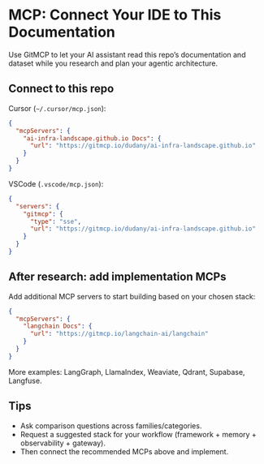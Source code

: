 # MCP: Connect Your IDE to This Documentation

Use GitMCP to let your AI assistant read this repo’s documentation and dataset while you research and plan your agentic architecture.

## Connect to this repo

Cursor (`~/.cursor/mcp.json`):
```json
{
  "mcpServers": {
    "ai-infra-landscape.github.io Docs": {
      "url": "https://gitmcp.io/dudany/ai-infra-landscape.github.io"
    }
  }
}
```

VSCode (`.vscode/mcp.json`):
```json
{
  "servers": {
    "gitmcp": {
      "type": "sse",
      "url": "https://gitmcp.io/dudany/ai-infra-landscape.github.io"
    }
  }
}
```

## After research: add implementation MCPs
Add additional MCP servers to start building based on your chosen stack:
```json
{
  "mcpServers": {
    "langchain Docs": {
      "url": "https://gitmcp.io/langchain-ai/langchain"
    }
  }
}
```
More examples: LangGraph, LlamaIndex, Weaviate, Qdrant, Supabase, Langfuse.

## Tips
- Ask comparison questions across families/categories.
- Request a suggested stack for your workflow (framework + memory + observability + gateway).
- Then connect the recommended MCPs above and implement.
